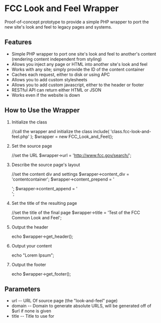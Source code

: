 FCC Look and Feel Wrapper
=========================

Proof-of-concept prototype to provide a simple PHP wrapper to port the new site's look and feel to legacy pages and systems.

Features
--------

* Simple PHP wrapper to port one site's look and feel to another's content (rendering content independent from styling)
* Allows you inject any page or HTML into another site's look and feel
* Works with any site; simply provide the ID of the content container
* Caches each request, either to disk or using APC
* Allows you to add custom stylesheets
* Allows you to add custom javascript, either to the header or footer
* RESTful API can return either HTML or JSON
* Works even if the website is down

How to Use the Wrapper
----------------------

1. Initialize the class

	//call the wrapper and initialize the class
	include( 'class.fcc-look-and-feel.php' );
	$wrapper = new FCC_Look_and_Feel();

2. Set the source page

	//set the URL
	$wrapper->url = 'http://www.fcc.gov/search/';

3. Describe the source page's layout

	//set the content div and settings
	$wrapper->content_div = 'contentcontainer';
	$wrapper->content_prepend = '<div id="maincontent" class="group"><div class="content-container">';
	$wrapper->content_append = '</div></div>';
	
4. Set the title of the resulting page

	//set the title of the final page
	$wrapper->title = 'Test of the FCC Common Look and Feel';

5. Output the header

	echo $wrapper->get_header();

6. Output your content

	echo "Lorem Ipsum";
	
7. Output the footer

	echo $wrapper->get_footer();
	

Parameters
----------

* url -- URL Of source page (the "look-and-feel" page)
* domain -- Domain to generate absolute URLS, will be generated off of $url if none is given
* title -- Title to use for <title> and <h1> tag
* scripts -- array of scripts to inject in header or footer, format array( 'src' = 'http://...', 'header' => true) (whether to put in header instead of footer). Can also use add_script() to set.
* styles -- array of stylesheets to inject into the header, format array( 'http://..', 'http://...' ). Can also use add_style() to set.
* ttl -- TTL in Seconds to cache pages; 3600 = 1 hour, 1800 = 30 min, 900 = 15 (default is 3600)
* slug -- unique page identifier; helps with caching if 2 or more pages on same server
* use_apc -- whether or not to use APC for caching (defaults to disk caching, though if APC is available, would increase performance)
* content_div -- id of the div on the source page containing the page's content (will be removed)
* content_prepend -- HTML to prepend to the content div before returning the header (optional)
* content_append -- HTML to append to content div before returning the footer (optional)
	
Methods
-------

* get_header() -- returns the current page's header
* get_footer() -- returns the current page's footer
* clear_cache() -- clears the cache for the current page
* add_style( $url ) -- adds a stylesheet to the header given a given sylesheet's URL
* add_script( $url, $header = false ) -- adds a javascript file given the source URL. Defaults to the footer.

How to use the API
------------------

To use the API, simply submit requests directly to api.php. Any parameter in the class can be passed via either GET or POST.

The API also accepts the following additional parameters:

* clear-cache -- (bool) purges the cache prior to processing the request
* format -- format to return the data, either json or HTML, defaults to HTML
* part -- what to return, either header or footer. Defaults to both
* content -- for HTML requests with the "part" parameter, the content to inject in between the header and footer
	
Included Examples
-----------------

* index.php -- Static HTML content in the new FCC.gov's look and feel
* form.php -- Form to inject any HTML content into the new site's look and feel
* makeover.php -- Enter a URL to see that site's content in the new look and feel

Caching
-------

To ensure the wrapper does not compromise performance or uptime, caching occurs on two levels:

1. Each request to the souce page is cached in its entirety. This saves time and bandwidth by limiting remote calls. TTL will be ignored and the cache will be used if the source site becomes inaccessable (allowing the wrapper to continue to work).
2. Each header and footer generated is cached to a static file (or APC). The header and footer is automatically regenerated after a set period of time, or if clear_cache() is called.

